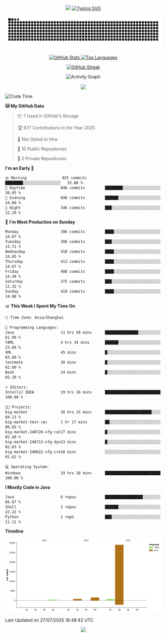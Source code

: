<!-- -->

<p align="center">
<img src="https://capsule-render.vercel.app/api?type=waving&color=timeGradient&height=300&&section=header&text=HI%20THEME!&fontSize=90&fontAlign=50&fontAlignY=30&desc=I%20am%20AlfonsoKevin!&descAlign=50&descSize=30&descAlignY=60&animation=twinkling" />
    <a align="center" href="https://www.kaijavademo.top/"><img src="https://readme-typing-svg.demolab.com?font=Fira+Code&center=true&pause=1000&width=435&lines=Welcome+to+my+GitHub+profile+page!;%E6%AC%A2%E8%BF%8E%E6%9D%A5%E5%88%B0%E6%88%91%E7%9A%84GitHub%E4%B8%BB%E9%A1%B5%EF%BC%81" alt="Typing SVG" height=200 /> </a>
</p>
 <p align="center"><img src="https://raw.githubusercontent.com/AlfonsoKevin/AlfonsoKevin/output/github-contribution-grid-snake.svg"></p>

</p>


<p align="center" >
  <a href="https://github.com/AlfonsoKevin">  
    <img src="https://github-readme-stats.vercel.app/api/?username=AlfonsoKevin&layout=compact&border_radius=20" width="400"  alt="GitHub Stats" />
  </a>
  <a href="https://www.kaijavademo.top/">
    <img src="https://github-readme-stats.vercel.app/api/top-langs/?username=AlfonsoKevin&layout=compact&border_radius=20" width=400 alt="Top Languages"/>
  </a>
</p>


<p align="center">
    <a href="https://github.com/AlfonsoKevin">
    <img src="https://streak-stats.demolab.com?user=AlfonsoKevin&theme=transparent&hide_border=false%C2%A0%C2%A0%E5%81%87&short_numbers=false%C2%A0%C2%A0%E5%81%87&card_width=595&card_height=234" height="400"  alt="GitHub Streak" />
    </a>
</p>



<p align="center">
    <img width="800" src="https://github-readme-activity-graph.vercel.app/graph?username=AlfonsoKevin&theme=github-compact&hide_border=true&area=true&from=2024-06-01&to=2024-12-31&grid=false&custom_title=Activity%20Graph" alt="Activity Graph" title="Activity Graph" />
</p> 




<p align="center">
	<img align="center" src="https://skillicons.dev/icons?i=idea,java,mysql,redis,spring,rocket,html,css,js,react,linux,py,c,clion,docker,md,stackoverflow&theme=light" />    
</p>


<!--START_SECTION:waka-->
![Code Time](http://img.shields.io/badge/Code%20Time-184%20hrs%2042%20mins-blue)

**🐱 My GitHub Data** 

> 📦 ? Used in GitHub's Storage 
 > 
> 🏆 677 Contributions in the Year 2025
 > 
> 🚫 Not Opted to Hire
 > 
> 📜 10 Public Repositories 
 > 
> 🔑 0 Private Repositories 
 > 
**I'm an Early 🐤** 

```text
🌞 Morning                925 commits         ████████░░░░░░░░░░░░░░░░░   32.86 % 
🌆 Daytime                846 commits         ████████░░░░░░░░░░░░░░░░░   30.05 % 
🌃 Evening                698 commits         ██████░░░░░░░░░░░░░░░░░░░   24.80 % 
🌙 Night                  346 commits         ███░░░░░░░░░░░░░░░░░░░░░░   12.29 % 
```
📅 **I'm Most Productive on Sunday** 

```text
Monday                   396 commits         ████░░░░░░░░░░░░░░░░░░░░░   14.07 % 
Tuesday                  386 commits         ███░░░░░░░░░░░░░░░░░░░░░░   13.71 % 
Wednesday                418 commits         ████░░░░░░░░░░░░░░░░░░░░░   14.85 % 
Thursday                 413 commits         ████░░░░░░░░░░░░░░░░░░░░░   14.67 % 
Friday                   408 commits         ████░░░░░░░░░░░░░░░░░░░░░   14.49 % 
Saturday                 375 commits         ███░░░░░░░░░░░░░░░░░░░░░░   13.32 % 
Sunday                   419 commits         ████░░░░░░░░░░░░░░░░░░░░░   14.88 % 
```


📊 **This Week I Spent My Time On** 

```text
🕑︎ Time Zone: Asia/Shanghai

💬 Programming Languages: 
Java                     11 hrs 58 mins      ███████████████░░░░░░░░░░   61.99 % 
YAML                     4 hrs 34 mins       ██████░░░░░░░░░░░░░░░░░░░   23.66 % 
XML                      45 mins             █░░░░░░░░░░░░░░░░░░░░░░░░   03.89 % 
textmate                 30 mins             █░░░░░░░░░░░░░░░░░░░░░░░░   02.60 % 
Bash                     24 mins             █░░░░░░░░░░░░░░░░░░░░░░░░   02.10 % 

🔥 Editors: 
IntelliJ IDEA            19 hrs 18 mins      █████████████████████████   100.00 % 

🐱‍💻 Projects: 
big-market               16 hrs 15 mins      █████████████████████░░░░   84.13 % 
big-market-test-rpc      1 hr 17 mins        ██░░░░░░░░░░░░░░░░░░░░░░░   06.65 % 
big-market-240720-xfg-rat27 mins             █░░░░░░░░░░░░░░░░░░░░░░░░   02.40 % 
big-market-240713-xfg-dyn23 mins             █░░░░░░░░░░░░░░░░░░░░░░░░   02.03 % 
big-market-240622-xfg-cre18 mins             ░░░░░░░░░░░░░░░░░░░░░░░░░   01.62 % 

💻 Operating System: 
Windows                  19 hrs 18 mins      █████████████████████████   100.00 % 
```

**I Mostly Code in Java** 

```text
Java                     6 repos             █████████████████░░░░░░░░   66.67 % 
Shell                    2 repos             ██████░░░░░░░░░░░░░░░░░░░   22.22 % 
Python                   1 repo              ███░░░░░░░░░░░░░░░░░░░░░░   11.11 % 
```



**Timeline**

![Lines of Code chart](https://raw.githubusercontent.com/AlfonsoKevin/AlfonsoKevin/main/assets/bar_graph.png)


 Last Updated on 27/07/2025 18:48:42 UTC
<!--END_SECTION:waka-->

<p align="center">
    <a href="https://github.com/AlfonsoKevin"></a><img src="https://img.shields.io/badge/GitHub-grey?logo=github" />
</p>
